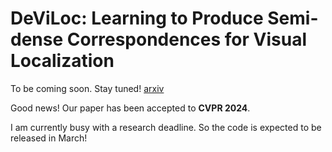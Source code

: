 # DeViLoc: Learning to Produce Semi-dense Correspondences for Visual Localization
To be coming soon. Stay tuned!
[arxiv](https://arxiv.org/abs/2402.08359)

Good news! Our paper has been accepted to **CVPR 2024**.

I am currently busy with a research deadline. So the code is expected to be released in March!
